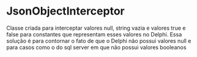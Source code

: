 # JsonObjectInterceptor
Classe criada para interceptar valores null, string vazia e valores true e false para constantes que representam esses valores no Delphi. Essa solução é para contornar o fato de que o Delphi não possui valores null e para casos como o do sql server em que não possui valores booleanos
